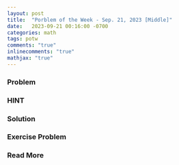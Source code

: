 ```yaml
---
layout: post
title:  "Porblem of the Week - Sep. 21, 2023 [Middle]"
date:   2023-09-21 00:16:00 -0700
categories: math 
tags: potw 
comments: "true"
inlinecomments: "true"
mathjax: "true"
---
```

### Problem

### HINT

### Solution 

### Exercise Problem

### Read More

